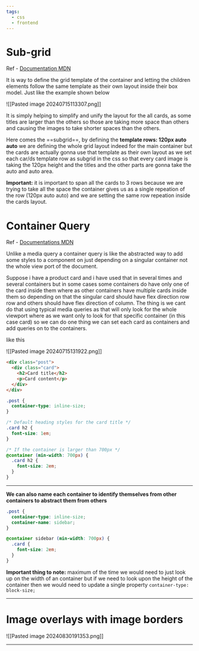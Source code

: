 ```yaml
---
tags:
  - css
  - frontend
---
```

# Sub-grid

Ref - [Documentation MDN](https://developer.mozilla.org/en-US/docs/Web/CSS/CSS_grid_layout/Subgrid)

It is way to define the grid template of the container and letting the children elements follow the same template as their own layout inside their box model. Just like the example shown below

![[Pasted image 20240715113307.png]]

It is simply helping to simplify and unify the layout for the all cards, as some titles are larger than the others so those are taking more space than others and causing the images to take shorter spaces than the others. 

Here comes the ==subgrid==, by defining the **template rows: 120px auto auto** we are defining the whole grid layout indeed for the main container but the cards are actually gonna use that template as their own layout as we set each car/ds template row as subgrid in the css so that every card image is taking the 120px height and the titles and the other parts are gonna take the auto and auto area.

**Important:** it is important to span all the cards to 3 rows because we are trying to take all the space the container gives us as a single repeation of the row (120px auto auto) and we are setting the same row repeation inside the cards layout.

# Container Query

Ref - [Documentations MDN](https://developer.mozilla.org/en-US/docs/Web/CSS/CSS_containment/Container_queries)

Unlike a media query a container query is like the abstracted way to add some styles to a component on just depending on a singular container not the whole view port of the document.

Suppose i have a product card and i have used that in several times and several containers but in some cases some containers do have only one of the card inside them where as other containers have multiple cards inside them so depending on that the singular card should have flex direction row row and others should have flex direction of column. The thing is we cant do that using typical media queries as that will only look for the whole viewport where as we want only to look for that specific container (in this case card) so we can do one thing we can set each card as containers and add queries on to the containers.

like this

![[Pasted image 20240715131922.png]]

```html
<div class="post">
  <div class="card">
    <h2>Card title</h2>
    <p>Card content</p>
  </div>
</div>
```

```css
.post {
  container-type: inline-size;
}

/* Default heading styles for the card title */
.card h2 {
  font-size: 1em;
}

/* If the container is larger than 700px */
@container (min-width: 700px) {
  .card h2 {
    font-size: 2em;
  }
}

```

---

**We can also name each container to identify themselves from other containers to abstract them from others**


```css
.post {
  container-type: inline-size;
  container-name: sidebar;
}

@container sidebar (min-width: 700px) {
  .card {
    font-size: 2em;
  }
}

```

**Important thing to note:** maximum of the time we would need to just look up on the width of an container but if we need to look upon the height of the container then we would need to update a single property `container-type: block-size;`

---

# Image overlays with image borders

![[Pasted image 20240830191353.png]]

---
